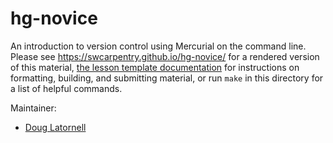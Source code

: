 hg-novice
=========

An introduction to version control using Mercurial on the command line.
Please see <https://swcarpentry.github.io/hg-novice/> for a rendered version of this material,
[the lesson template documentation][lesson-example]
for instructions on formatting, building, and submitting material,
or run `make` in this directory for a list of helpful commands.

Maintainer:

* [Doug Latornell][latornell-doug]

[latornell-doug]: http://software-carpentry.org/team/#latornell_d
[lesson-example]: https://swcarpentry.github.com/lesson-example/
